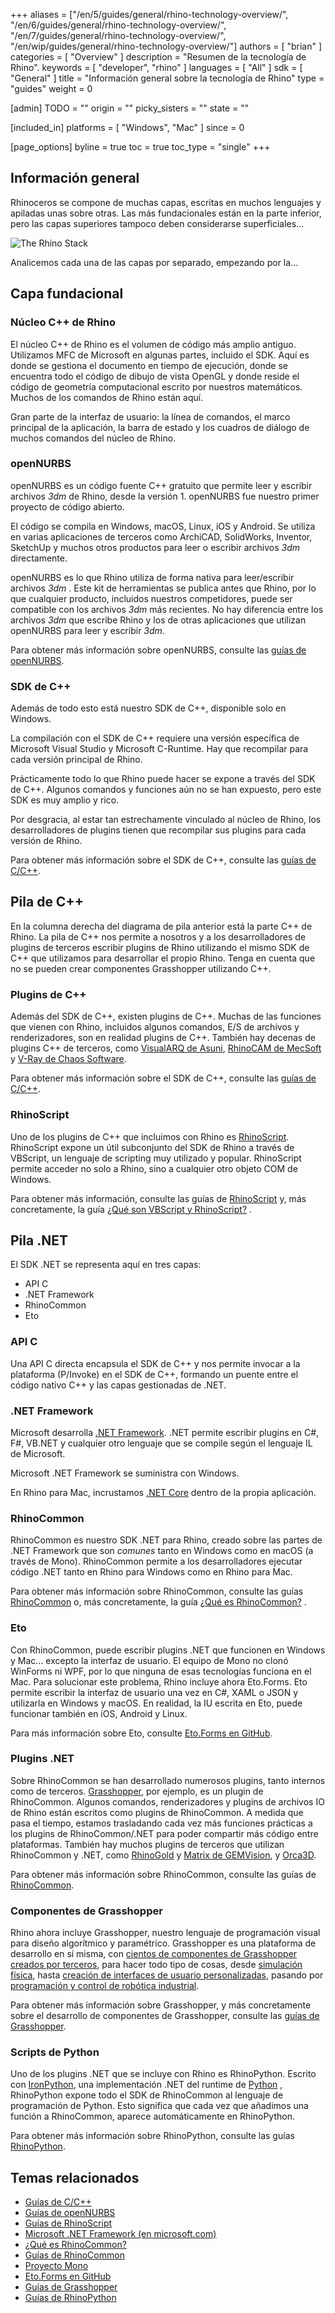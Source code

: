 +++
aliases = ["/en/5/guides/general/rhino-technology-overview/", "/en/6/guides/general/rhino-technology-overview/", "/en/7/guides/general/rhino-technology-overview/", "/en/wip/guides/general/rhino-technology-overview/"]
authors = [ "brian" ]
categories = [ "Overview" ]
description = "Resumen de la tecnología de Rhino".
keywords = [ "developer", "rhino" ]
languages = [ "All" ]
sdk = [ "General" ]
title = "Información general sobre la tecnología de Rhino"
type = "guides"
weight = 0

[admin]
TODO = ""
origin = ""
picky_sisters = ""
state = ""

[included_in]
platforms = [ "Windows", "Mac" ]
since = 0

[page_options]
byline = true
toc = true
toc_type = "single"
+++


## Información general

Rhinoceros se compone de muchas capas, escritas en muchos lenguajes y apiladas unas sobre otras.  Las más fundacionales están en la parte inferior, pero las capas superiores tampoco deben considerarse superficiales...

![The Rhino Stack](/images/rhino-technology-overview-01.png)

Analicemos cada una de las capas por separado, empezando por la...

## Capa fundacional

### Núcleo C++ de Rhino

El núcleo C++ de Rhino es el volumen de código más amplio antiguo.  Utilizamos MFC de Microsoft en algunas partes, incluido el SDK.  Aquí es donde se gestiona el documento en tiempo de ejecución, donde se encuentra todo el código de dibujo de vista OpenGL y donde reside el código de geometría computacional escrito por nuestros matemáticos.  Muchos de los comandos de Rhino están aquí.

Gran parte de la interfaz de usuario: la línea de comandos, el marco principal de la aplicación, la barra de estado y los cuadros de diálogo de muchos comandos del núcleo de Rhino.

### openNURBS

openNURBS es un código fuente C++ gratuito que permite leer y escribir archivos *3dm* de Rhino, desde la versión 1.  openNURBS fue nuestro primer proyecto de código abierto.

El código se compila en Windows, macOS, Linux, iOS y Android.  Se utiliza en varias aplicaciones de terceros como ArchiCAD, SolidWorks, Inventor, SketchUp y muchos otros productos para leer o escribir archivos *3dm* directamente.

openNURBS es lo que Rhino utiliza de forma nativa para leer/escribir archivos *3dm* .  Este kit de herramientas se publica antes que Rhino, por lo que cualquier producto, incluidos nuestros competidores, puede ser compatible con los archivos *3dm* más recientes.  No hay diferencia entre los archivos *3dm* que escribe Rhino y los de otras aplicaciones que utilizan openNURBS para leer y escribir *3dm*.

Para obtener más información sobre openNURBS, consulte las [guías de openNURBS](/guides/opennurbs/).

### SDK de C++

Además de todo esto está nuestro SDK de C++, disponible solo en Windows.

La compilación con el SDK de C++ requiere una versión específica de Microsoft Visual Studio y Microsoft C-Runtime.  Hay que recompilar para cada versión principal de Rhino.

Prácticamente todo lo que Rhino puede hacer se expone a través del SDK de C++. Algunos comandos y funciones aún no se han expuesto, pero este SDK es muy amplio y rico.

Por desgracia, al estar tan estrechamente vinculado al núcleo de Rhino, los desarrolladores de plugins tienen que recompilar sus plugins para cada versión de Rhino.

Para obtener más información sobre el SDK de C++, consulte las [guías de C/C++](/guides/cpp/).

## Pila de C++

En la columna derecha del diagrama de pila anterior está la parte C++ de Rhino.  La pila de C++ nos permite a nosotros y a los desarrolladores de plugins de terceros escribir plugins de Rhino utilizando el mismo SDK de C++ que utilizamos para desarrollar el propio Rhino.  Tenga en cuenta que no se pueden crear componentes Grasshopper utilizando C++.

### Plugins de C++

Además del SDK de C++, existen plugins de C++.  Muchas de las funciones que vienen con Rhino, incluidos algunos comandos, E/S de archivos y renderizadores, son en realidad plugins de C++.  También hay decenas de plugins C++ de terceros, como [VisualARQ de Asuni](http://www.visualarq.com/), [RhinoCAM de MecSoft](https://mecsoft.com/rhinocam-software/) y [V-Ray de Chaos Software](https://www.chaosgroup.com/vray/rhino).

Para obtener más información sobre el SDK de C++, consulte las [guías de C/C++](/guides/cpp/).

### RhinoScript

Uno de los plugins de C++ que incluimos con Rhino es [RhinoScript](/guides/rhinoscript/what-are-vbscript-rhinoscript/).  RhinoScript expone un útil subconjunto del SDK de Rhino a través de VBScript, un lenguaje de scripting muy utilizado y popular.  RhinoScript permite acceder no solo a Rhino, sino a cualquier otro objeto COM de Windows.

Para obtener más información, consulte las guías de [RhinoScript](/guides/rhinoscript/) y, más concretamente, la guía [¿Qué son VBScript y RhinoScript?](/guides/rhinoscript/what-are-vbscript-rhinoscript/) .

## Pila .NET

El SDK .NET se representa aquí en tres capas:

- API C
- .NET Framework
- RhinoCommon
- Eto

### API C

Una API C directa encapsula el SDK de C++ y nos permite invocar a la plataforma (P/Invoke) en el SDK de C++, formando un puente entre el código nativo C++ y las capas gestionadas de .NET.

### .NET Framework

Microsoft desarrolla [.NET Framework](https://www.microsoft.com/net/framework).  .NET permite escribir plugins en C#, F#, VB.NET y cualquier otro lenguaje que se compile según el lenguaje IL de Microsoft.

Microsoft .NET Framework se suministra con Windows.

En Rhino para Mac, incrustamos [.NET Core](/guides/rhinocommon/moving-to-dotnet-core/) dentro de la propia aplicación.

### RhinoCommon

RhinoCommon es nuestro SDK .NET para Rhino, creado sobre las partes de .NET Framework que son *comunes* tanto en Windows como en macOS (a través de Mono).  RhinoCommon permite a los desarrolladores ejecutar código .NET tanto en Rhino para Windows como en Rhino para Mac.

Para obtener más información sobre RhinoCommon, consulte las guías [RhinoCommon](/guides/rhinocommon/) o, más concretamente, la guía [¿Qué es RhinoCommon?](/guides/rhinocommon/what-is-rhinocommon) .

### Eto

Con RhinoCommon, puede escribir plugins .NET que funcionen en Windows y Mac... excepto la interfaz de usuario.  El equipo de Mono no clonó WinForms ni WPF, por lo que ninguna de esas tecnologías funciona en el Mac.  Para solucionar este problema, Rhino incluye ahora Eto.Forms.  Eto permite escribir la interfaz de usuario una vez en C#, XAML o JSON y utilizarla en Windows y macOS.  En realidad, la IU escrita en Eto, puede funcionar también en iOS, Android y Linux.

Para más información sobre Eto, consulte [Eto.Forms en GitHub](https://github.com/picoe/Eto).

### Plugins .NET

Sobre RhinoCommon se han desarrollado numerosos plugins, tanto internos como de terceros.  [Grasshopper](http://www.grasshopper3d.com/), por ejemplo, es un plugin de RhinoCommon.  Algunos comandos, renderizadores y plugins de archivos IO de Rhino están escritos como plugins de RhinoCommon.  A medida que pasa el tiempo, estamos trasladando cada vez más funciones prácticas a los plugins de RhinoCommon/.NET para poder compartir más código entre plataformas.  También hay muchos plugins de terceros que utilizan RhinoCommon y .NET, como [RhinoGold](http://www.tdmsolutions.com/) y [Matrix de GEMVision](http://www.stuller.com/matrix), y [Orca3D](http://orca3d.com/).

Para obtener más información sobre RhinoCommon, consulte las guías de [RhinoCommon](/guides/rhinocommon/).

### Componentes de Grasshopper

Rhino ahora incluye Grasshopper, nuestro lenguaje de programación visual para diseño algorítmico y paramétrico.  Grasshopper es una plataforma de desarrollo en sí misma, con [cientos de componentes de Grasshopper creados por terceros](http://www.food4rhino.com/grasshopper-addons), para hacer todo tipo de cosas, desde [simulación física](http://www.food4rhino.com/project/kangaroo), hasta [creación de interfaces de usuario personalizadas](http://www.food4rhino.com/project/human-ui), pasando por [programación y control de robótica industrial](http://www.food4rhino.com/project/hal).

Para obtener más información sobre Grasshopper, y más concretamente sobre el desarrollo de componentes de Grasshopper, consulte las [guías de Grasshopper](/guides/grasshopper/).

### Scripts de Python

Uno de los plugins .NET que se incluye con Rhino es RhinoPython.  Escrito con [IronPython](http://ironpython.net/), una implementación .NET del runtime de [Python](https://www.python.org/) , RhinoPython expone todo el SDK de RhinoCommon al lenguaje de programación de Python.  Esto significa que cada vez que añadimos una función a RhinoCommon, aparece automáticamente en RhinoPython.

Para obtener más información sobre RhinoPython, consulte las guías [RhinoPython](/guides/rhinopython/).

## Temas relacionados

- [Guías de C/C++](/guides/cpp/)
- [Guías de openNURBS](/guides/opennurbs/)
- [Guías de RhinoScript](/guides/rhinoscript/)
- [Microsoft .NET Framework (en microsoft.com)](https://www.microsoft.com/net/framework)
- [¿Qué es RhinoCommon?](/guides/rhinocommon/what-is-rhinocommon)
- [Guías de RhinoCommon](/guides/rhinocommon/)
- [Proyecto Mono](https://www.mono-project.com)
- [Eto.Forms en GitHub](https://github.com/picoe/Eto)
- [Guías de Grasshopper](/guides/grasshopper/)
- [Guías de RhinoPython](/guides/rhinopython/)
